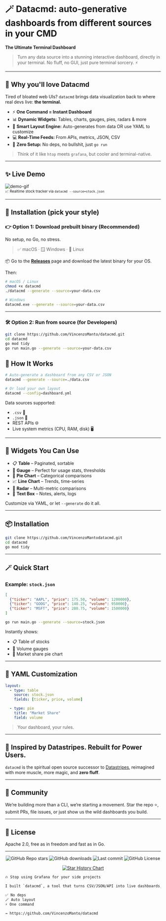 
# 🪄 Datacmd: auto-generative dashboards from different sources in your CMD

**The Ultimate Terminal Dashboard**

> Turn any data source into a stunning interactive dashboard,  directly in your terminal. No fluff, no GUI, just pure terminal sorcery. ⚡

---

## 🚀 Why you'll love Datacmd

Tired of bloated web UIs? `datacmd` brings data visualization back to where real devs live: **the terminal.**

- ⚡ **One Command = Instant Dashboard**
- 📊 **Dynamic Widgets:** Tables, charts, gauges, pies, radars & more
- 🧠 **Smart Layout Engine:** Auto-generates from data OR use YAML to customize
- 💻 **Real-Time Feeds:** From APIs, metrics, JSON, CSV
- 🧼 **Zero Setup:** No deps, no bullshit,  just `go run`

> Think of it like `htop` meets `grafana`, but cooler and terminal-native.

---

## ✨ Live Demo

![demo-gif](demo.gif)  
<sub>📈 Realtime stock tracker via `datacmd --source=stock.json`</sub>

---

## 🧰 Installation (pick your style)

### 👉 Option 1: **Download prebuilt binary (Recommended)**

No setup, no Go, no stress.

> ✅ macOS · 🪟 Windows · 🐧 Linux

📦 Go to the [**Releases**](https://github.com/VincenzoManto/datacmd/releases) page and download the latest binary for your OS.

Then:

```bash
# macOS / Linux
chmod +x datacmd
./datacmd --generate --source=your-data.csv

# Windows
datacmd.exe --generate --source=your-data.csv
```

---

### 🛠 Option 2: **Run from source (for Developers)**

```bash
git clone https://github.com/VincenzoManto/datacmd.git
cd datacmd
go mod tidy
go run main.go --generate --source=your-data.csv
```


## 🧠 How It Works

```bash
# Auto-generate a dashboard from any CSV or JSON
datacmd --generate --source=./data.csv

# Or load your own layout
datacmd --config=dashboard.yml
```

Data sources supported:

* `.csv` 📂
* `.json` 📜
* REST APIs 🌐
* Live system metrics (CPU, RAM, disk) 🖥️

---

## 🧩 Widgets You Can Use

* 📋 **Table** – Paginated, sortable
* 🎯 **Gauge** – Perfect for usage stats, thresholds
* 🍰 **Pie Chart** – Categorical comparisons
* 📈 **Line Chart** – Trends, time-series
* 📡 **Radar** – Multi-metric comparisons
* 💬 **Text Box** – Notes, alerts, logs

Customize via YAML, or let `--generate` do it all.

---

## 📦 Installation

```bash
git clone https://github.com/VincenzoMantodatacmd.git
cd datacmd
go mod tidy
```

---

## 🪄 Quick Start

### Example: `stock.json`

```json
[
  {"ticker": "AAPL", "price": 175.50, "volume": 1200000},
  {"ticker": "GOOG", "price": 140.25, "volume": 950000},
  {"ticker": "MSFT", "price": 280.75, "volume": 1500000}
]
```

```bash
go run main.go --generate --source=stock.json
```

Instantly shows:

* 📋 Table of stocks
* 🎯 Volume gauges
* 🍰 Market share pie chart

---

## 🎨 YAML Customization

```yaml
layout:
  - type: table
    source: stock.json
    fields: [ticker, price, volume]

  - type: pie
    title: "Market Share"
    field: volume
```

> Your dashboard, your rules.

---

## 🧬 Inspired by Datastripes. Rebuilt for Power Users.

`datacmd` is the spiritual open source successor to [Datastripes](https://datastripes.com), reimagined with more muscle, more magic, and **zero fluff**.

---

## 🤝 Community

We’re building more than a CLI,  we’re starting a movement.
Star the repo ⭐, submit PRs, file issues, or just show us the wild dashboards you build.

---

## 📝 License

Apache 2.0,  free as in freedom and fast as in Go.

---


<p align="center">
  <img alt="GitHub Repo stars" src="https://img.shields.io/github/stars/your-user/datacmd?style=social">
  <img alt="GitHub downloads" src="https://img.shields.io/github/downloads/your-user/datacmd/total">
  <img alt="Last commit" src="https://img.shields.io/github/last-commit/your-user/datacmd">
  <img alt="GitHub License" src="https://img.shields.io/github/license/your-user/datacmd">
</p>

<p align="center">
  <a href="https://star-history.com/#your-user/datacmd&Date">
    <img src="https://api.star-history.com/svg?repos=your-user/datacmd&type=Date" alt="Star History Chart">
  </a>
</p>


```txt
🔥 Stop using Grafana for your side projects

I built `datacmd`, a tool that turns CSV/JSON/API into live dashboards,  directly in your terminal

✅ No deps
🪄 Auto layout
⚡ One command

→ https://github.com/VincenzoManto/datacmd